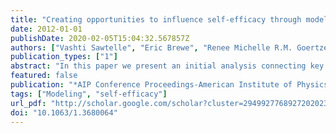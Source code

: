 ```yaml
---
title: "Creating opportunities to influence self-efficacy through modeling instruction"
date: 2012-01-01
publishDate: 2020-02-05T15:04:32.567857Z
authors: ["Vashti Sawtelle", "Eric Brewe", "Renee Michelle R.M. Goertzen", "L.H. Laird H Kramer"]
publication_types: ["1"]
abstract: "In this paper we present an initial analysis connecting key elements of Modeling Instruction (MI) to self-efficacy experience opportunities. Previously, we demonstrated that MI has positive effects on self-efficacy when compared with traditional Lecture instruction [1]. We also found a particularly strong positive effect on the social persuasion source of self-efficacy for women in the MI class. Our current study seeks to understand through what mechanisms MI influences self-efficacy. We demonstrate this connection through an in-depth analysis of video chosen to exemplify Modeling techniques used in a problem-solving episode by three female participants enrolled in a MI introductory physics class. We provide a rich and descriptive analysis of the self-efficacy experiences opportunities within this context and discuss how these opportunities provide a potential explanation of how MI influences self-efficacy. © 2012 American Institute of Physics."
featured: false
publication: "*AIP Conference Proceedings-American Institute of Physics*"
tags: ["Modeling", "self-efficacy"]
url_pdf: "http://scholar.google.com/scholar?cluster=2949927768927202023&hl=en&num=30&as_sdt=0,5 papers2://publication/uuid/04614D34-6161-497D-90BB-D77462FC17B4"
doi: "10.1063/1.3680064"
---
```


